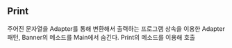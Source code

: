 ## Print

주어진 문자열을 Adapter를 통해 변환해서 출력하는 프로그램
상속을 이용한 Adapter 패턴, Banner의 메소드를 Main에서 숨긴다. Print의 메소드를 이용해 호출